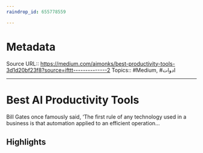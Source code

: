 ```yaml
---
raindrop_id: 655778559

---
```


# Metadata
Source URL:: https://medium.com/aimonks/best-productivity-tools-3d1d20bf23f8?source=ifttt--------------2
Topics:: #Medium, #ادوات

---
# Best AI Productivity Tools

Bill Gates once famously said, ‘The first rule of any technology used in a business is that automation applied to an efficient operation…

## Highlights
